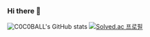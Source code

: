 ### Hi there 👋

<!--
**C0C0BALL/C0C0BALL** is a ✨ _special_ ✨ repository because its `README.md` (this file) appears on your GitHub profile.

Here are some ideas to get you started:

- 🔭 I’m currently working on ...
- 🌱 I’m currently learning ...
- 👯 I’m looking to collaborate on ...
- 🤔 I’m looking for help with ...
- 💬 Ask me about ...
- 📫 How to reach me: ...
- 😄 Pronouns: ...
- ⚡ Fun fact: ...
-->
![C0C0BALL's GitHub stats](https://github-readme-stats.vercel.app/api?username=C0C0BALL&show_icons=true&theme=radical)
[![Solved.ac
프로필](http://mazassumnida.wtf/api/generate_badge?boj=sdkup1317)](https://solved.ac/sdkup1317)
